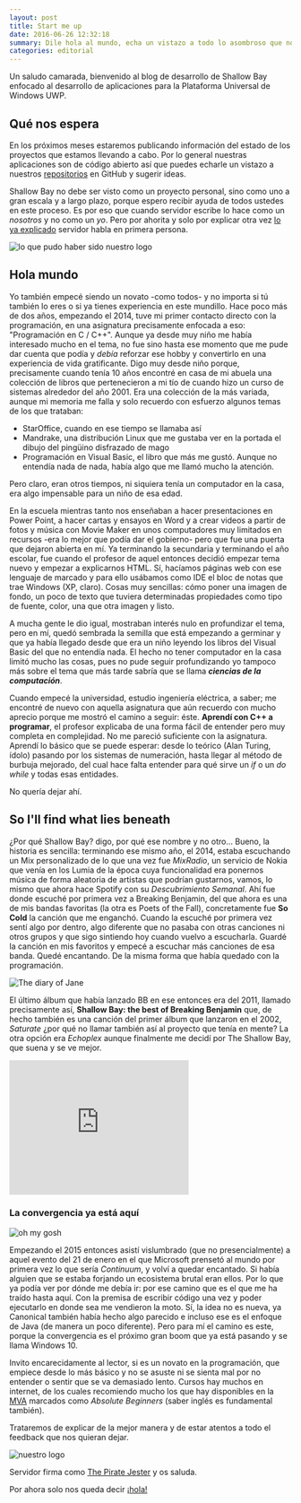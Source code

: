 ```yaml
---
layout: post
title: Start me up
date: 2016-06-26 12:32:18
summary: Dile hola al mundo, echa un vistazo a todo lo asombroso que nos espera en esta bahía superficial y por qué hemos llegado hasta aquí
categories: editorial
---
```

Un saludo camarada, bienvenido al blog de desarrollo de Shallow Bay enfocado al desarrollo de aplicaciones para la Plataforma Universal de Windows UWP.

## Qué nos espera

En los próximos meses estaremos publicando información del estado de los proyectos que estamos llevando a cabo. Por lo general nuestras aplicaciones son de código abierto así que puedes echarle un vistazo a nuestros [repositorios](http://github.com/theshallowbay) en GitHub y sugerir ideas.

Shallow Bay no debe ser visto como un proyecto personal, sino como uno a gran escala y a largo plazo, porque espero recibir ayuda de todos ustedes en este proceso. Es por eso que cuando servidor escribe lo hace como un *nosotros* y no como un *yo*. Pero por ahorita y solo por explicar otra vez [lo ya explicado](http://blog.theshallowbay.co/about/) servidor habla en primera persona.

![lo que pudo haber sido nuestro logo](https://scontent.feoh1-1.fna.fbcdn.net/v/t1.0-9/1013633_1086397184723714_586037629802115546_n.png?oh=1a4bf2e770700e55264e53bd9439e13b&oe=5860A6DF)

## Hola mundo

Yo también empecé siendo un novato -como todos- y no importa si tú también lo eres o si ya tienes experiencia en este mundillo. Hace poco más de dos años, empezando el 2014, tuve mi primer contacto directo con la programación, en una asignatura precisamente enfocada a eso: "Programación en C / C++". Aunque ya desde muy niño me había interesado mucho en el tema, no fue sino hasta ese momento que me pude dar cuenta que podía y *debía* reforzar ese hobby y convertirlo en una experiencia de vida gratificante. Digo muy desde niño porque, precisamente cuando tenía 10 años encontré en casa de mi abuela una colección de libros que pertenecieron a mi tío de cuando hizo un curso de sistemas alrededor del año 2001. Era una colección de la más variada, aunque mi memoria me falla y solo recuerdo con esfuerzo algunos temas de los que trataban: 

 - StarOffice, cuando en ese tiempo se llamaba así
 - Mandrake, una distribución Linux que me gustaba ver en la portada el dibujo del pingüino disfrazado de mago
 - Programación en Visual Basic, el libro que más me gustó. Aunque no entendía nada de nada, había algo que me llamó mucho la atención.

Pero claro, eran otros tiempos, ni siquiera tenía un computador en la casa, era algo impensable para un niño de esa edad.

En la escuela mientras tanto nos enseñaban a hacer presentaciones en Power Point, a hacer cartas y ensayos en Word y a crear videos a partir de fotos y música con Movie Maker en unos computadores muy limitados en recursos -era lo mejor que podía dar el gobierno- pero que fue una puerta que dejaron abierta en mí. Ya terminando la secundaria y terminando el año escolar, fue cuando el profesor de aquel entonces decidió empezar tema nuevo y empezar a explicarnos HTML. Sí, hacíamos páginas web con ese lenguaje de marcado y para ello usábamos como IDE el bloc de notas que trae Windows (XP, claro). Cosas muy sencillas: cómo poner una imagen de fondo, un poco de texto que tuviera determinadas propiedades como tipo de fuente, color, una que otra imagen y listo.

A mucha gente le dio igual, mostraban interés nulo en profundizar el tema, pero en mí, quedó sembrada la semilla que está empezando a germinar y que ya había llegado desde que era un niño leyendo los libros del Visual Basic del que no entendía nada. El hecho no tener computador en la casa limitó mucho las cosas, pues no pude seguir profundizando yo tampoco más sobre el tema que más tarde sabría que se llama ***ciencias de la computación***.

Cuando empecé la universidad, estudio ingeniería eléctrica, a saber; me encontré de nuevo con aquella asignatura que aún recuerdo con mucho aprecio porque me mostró el camino a seguir: éste. **Aprendí con C++ a programar**, el profesor explicaba de una forma fácil de entender pero muy completa en complejidad. No me pareció suficiente con la asignatura. Aprendí lo básico que se puede esperar: desde lo teórico (Alan Turing, ídolo) pasando por los sistemas de numeración, hasta llegar al método de burbuja mejorado, del cual hace falta entender para qué sirve un *if* o un *do while* y todas esas entidades.

No quería dejar ahí.

## So I'll find what lies beneath


¿Por qué Shallow Bay? digo, por qué ese nombre y no otro...
Bueno, la historia es sencilla: terminando ese mismo año, el 2014, estaba escuchando un Mix personalizado de lo que una vez fue *MixRadio*, un servicio de Nokia que venía en los Lumia de la época cuya funcionalidad era ponernos música de forma aleatoria de artistas que podrían gustarnos, vamos, lo mismo que ahora hace Spotify con su *Descubrimiento Semanal*. 
Ahí fue donde escuché por primera vez a Breaking Benjamin, del que ahora es una de mis bandas favoritas (la otra es Poets of the Fall), concretamente fue **So Cold** la canción que me enganchó. Cuando la escuché por primera vez sentí algo por dentro, algo diferente que no pasaba con otras canciones ni otros grupos y que sigo sintiendo hoy cuando vuelvo a escucharla.
Guardé la canción en mis favoritos y empecé a escuchar más canciones de esa banda. Quedé encantando. De la misma forma que había quedado con la programación.


![The diary of Jane](https://pbs.twimg.com/media/B05FMUGIUAAq3pT.jpg)

El último álbum que había lanzado BB en ese entonces era del 2011, llamado precisamente así, **Shallow Bay: the best of Breaking Benjamin** que, de hecho también es una canción del primer álbum que lanzaron en el 2002, *Saturate* ¿por qué no llamar también así al proyecto que tenía en mente?
La otra opción era *Echoplex* aunque finalmente me decidí por The Shallow Bay, que suena y se ve mejor.

<iframe width="320" height="240" src="https://www.youtube.com/embed/rTiGlNDnOtE" frameborder="0" allowfullscreen></iframe>

### La convergencia ya está aquí

![oh my gosh](http://www.microsoftinsider.es/wp-content/uploads/2015/07/AP417796817845.jpg)

Empezando el 2015 entonces asistí vislumbrado (que no presencialmente) a aquel evento del 21 de enero en el que Microsoft prensetó al mundo por primera vez lo que sería *Continuum*, y volví a quedar encantado. Si había alguien que se estaba forjando un ecosistema brutal eran ellos. Por lo que ya podía ver por dónde me debía ir: por ese camino que es el que me ha traído hasta aquí. Con la premisa de escribir código una vez y poder ejecutarlo en donde sea me vendieron la moto. Sí, la idea no es nueva, ya Canonical también había hecho algo parecido e incluso ese es el enfoque de Java (de manera un poco diferente). Pero para mí el camino es este, porque la convergencia es el próximo gran boom que ya está pasando y se llama Windows 10.

Invito encarecidamente al lector, si es un novato en la programación, que empiece desde lo más básico y no se asuste ni se sienta mal por no entender o sentir que se va demasiado lento. Cursos hay muchos en internet, de los cuales recomiendo mucho los que hay disponibles en la [MVA](http://mva.microsoft.com) marcados como *Absolute Beginners* (saber inglés es fundamental también).

Trataremos de explicar de la mejor manera y de estar atentos a todo el feedback que nos quieran dejar.

![nuestro logo](https://scontent.feoh1-1.fna.fbcdn.net/v/t1.0-9/12020035_1119772824719483_4384336744770996602_n.png?oh=797164bf429e01e1aad4b8c18b3a43d4&oe=586BD9C7)

Servidor firma como [The Pirate Jester](https://twitter.com/thepiratejester) y os saluda.

Por ahora solo nos queda decir [¡hola!](https://www.facebook.com/theshallowbay/)